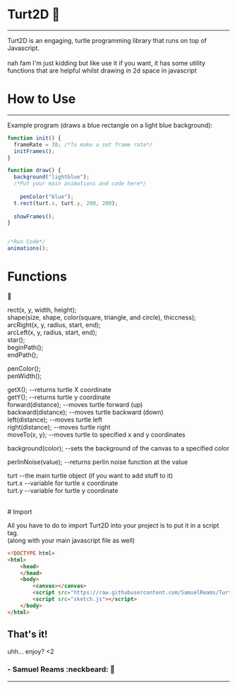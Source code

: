 # Turt2D :turtle:
-------------------------

Turt2D is an engaging, turtle programming library that runs on top of Javascript. <br />
<br />
nah fam I'm just kidding but like use it if you want, it has some utility functions that are helpful whilst drawing in 2d space in javascript <br />

# How to Use
-------------------------
Example program (draws a blue rectangle on a light blue background):
```javascript
function init() {
  frameRate = 30; /*To make a set frame rate*/
  initFrames();
}

function draw() {
  background("lightblue");
  /*Put your main animations and code here*/
	
	penColor("blue");  
  t.rect(turt.x, turt.y, 200, 200);
	
  showFrames();
}


/*Run Code*/
animations();
```

# Functions
:turtle:

rect(x, y, width, height); <br />
shape(size, shape, color(square, triangle, and circle), thiccness); <br />
arcRight(x, y, radius, start, end); <br />
arcLeft(x, y, radius, start, end); <br />
star(); <br />
beginPath(); <br />
endPath(); <br />

penColor(); <br />
penWidth(); <br />

getX();    --returns turtle X coordinate <br />
getY();    --returns turtle y coordinate <br />
forward(distance);     --moves turtle forward (up) <br />
backward(distance);    --moves turtle backward (down) <br />
left(distance);        --moves turtle left <br />
right(distance);       --moves turtle right <br />
moveTo(x, y);          --moves turtle to specified x and y coordinates <br />

background(color);  --sets the background of the canvas to a specified color <br />

perlinNoise(value); --returns perlin noise function at the value <br />

turt   --the main turtle object (if you want to add stuff to it) <br />
turt.x --variable for turtle x coordinate <br />
turt.y --variable for turtle y coordinate <br />

<br />
# Import

All you have to do to import Turt2D into your project is to put it in a script tag.<br />
(along with your main javascript file as well)
```html
<!DOCTYPE html>
<html>
	<head>
	</head>
	<body>
		<canvas></canvas>
		<script src="https://raw.githubusercontent.com/SamuelReams/Turt2d/master/turt2d.js"></script>
		<script src="sketch.js"></script>
	</body>
</html>
```
That's it!
------------------------
uhh... enjoy? <2

### - Samuel Reams :neckbeard: :turtle:
-------------------------
